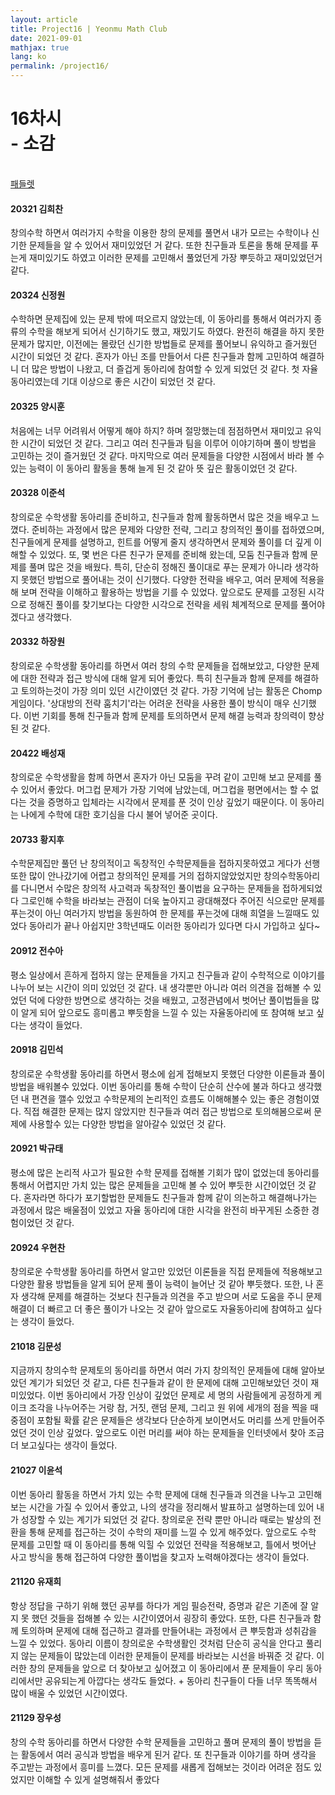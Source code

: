 ```yaml
---
layout: article
title: Project16 | Yeonmu Math Club
date: 2021-09-01
mathjax: true
lang: ko
permalink: /project16/
---
```


# 16차시<br> <ssup> - 소감</ssup>
<br>
<a href="https://padlet.com/yeonmu_math_club/project16" target="_blank">패들렛</a>
<div class="row row-cols-1 row-cols-md-3 g-4">
  <div class="col">
    <div class="card">
      <div class="card-body">
        <h4 class="card-title">20321 김희찬</h4>
        <p class="card-text">창의수학 하면서 여러가지 수학을 이용한 창의 문제를 풀면서 내가 모르는 수학이나 신기한 문제들을 알 수 있어서 재미있었던 거 같다. 또한 친구들과 토론을 통해 문제를 푸는게 재미있기도 하였고 이러한 문제를 고민해서 풀었던게 가장 뿌듯하고 재미있었던거 같다.</p>
      </div>
    </div>
  </div>
  <div class="col">
    <div class="card">
      <div class="card-body">
        <h4 class="card-title">20324 신정원</h4>
        <p class="card-text">수학하면 문제집에 있는 문제 밖에 떠오르지 않았는데, 이 동아리를 통해서 여러가지 종류의 수학을 해보게 되어서 신기하기도 했고, 재밌기도 하였다. 완전히 해결을 하지 못한 문제가 많지만, 이전에는 몰랐던 신기한 방법들로 문제를 풀어보니 유익하고 즐거웠던 시간이 되었던 것 같다. 혼자가 아닌 조를 만들어서 다른 친구들과 함께 고민하여 해결하니 더 많은 방법이 나왔고, 더 즐겁게 동아리에 참여할 수 있게 되었던 것 같다. 첫 자율동아리였는데 기대 이상으로 좋은 시간이 되었던 것 같다.</p>
      </div>
    </div>
  </div>
  <div class="col">
    <div class="card">
      <div class="card-body">
        <h4 class="card-title">20325 양시훈</h4>
        <p class="card-text">처음에는 너무 어려워서 어떻게 해야 하지? 하며 절망했는데 점점하면서 재미있고 유익한 시간이 되었던 것 같다. 그리고 여러 친구들과 팀을 이루어 이야기하며 풀이 방법을 고민하는 것이 즐거웠던 것 같다. 마지막으로 여러 문제들을 다양한 시점에서 바라 볼 수 있는 능력이 이 동아리 활동을 통해 늘게 된 것 같아 뜻 깊은 활동이었던 것 같다.</p>
      </div>
    </div>
  </div>
  <div class="col">
    <div class="card">
      <div class="card-body">
        <h4 class="card-title">20328 이준석</h4>
        <p class="card-text">창의로운 수학생활 동아리를 준비하고, 친구들과 함께 활동하면서 많은 것을 배우고 느꼈다. 준비하는 과정에서 많은 문제와 다양한 전략, 그리고 창의적인 풀이를 접하였으며, 친구들에게 문제를 설명하고, 힌트를 어떻게 줄지 생각하면서 문제와 풀이를 더 깊게 이해할 수 있었다. 또, 몇 번은 다른 친구가 문제를 준비해 왔는데, 모둠 친구들과 함께 문제를 풀며 많은 것을 배웠다. 특히, 단순히 정해진 풀이대로 푸는 문제가 아니라 생각하지 못했던 방법으로 풀어내는 것이 신기했다. 다양한 전략을 배우고, 여러 문제에 적용을 해 보며 전략을 이해하고 활용하는 방법을 기를 수 있었다. 앞으로도 문제를 고정된 시각으로 정해진 풀이를 찾기보다는 다양한 시각으로 전략을 세워 체계적으로 문제를 풀어야 겠다고 생각했다.</p>
      </div>
    </div>
  </div>
  <div class="col">
    <div class="card">
      <div class="card-body">
        <h4 class="card-title">20332 하장원</h4>
        <p class="card-text">창의로운 수학생활 동아리를 하면서 여러 창의 수학 문제들을 접해보았고, 다양한 문제에 대한 전략과 접근 방식에 대해 알게 되어 좋았다. 특히 친구들과 함께 문제를 해결하고 토의하는것이 가장 의미 있던 시간이였던 것 같다. 가장 기억에 남는 활동은 Chomp 게임이다. '상대방의 전략 훔치기'라는 어려운 전략을 사용한 풀이 방식이 매우 신기했다. 이번 기회를 통해 친구들과 함께 문제를 토의하면서 문제 해결 능력과  창의력이 향상된 것 같다.</p>
      </div>
    </div>
  </div>
  <div class="col">
    <div class="card">
      <div class="card-body">
        <h4 class="card-title">20422 배성재</h4>
        <p class="card-text">창의로운 수학생활을 함께 하면서 혼자가 아닌 모둠을 꾸려 같이 고민해 보고 문제를 풀 수 있어서 좋았다. 머그컵 문제가 가장 기억에 남았는데, 머그컵을 평면에서는 할 수 없다는 것을 증명하고 입체라는 시각에서 문제를 푼 것이 인상 깊었기 때문이다. 이 동아리는 나에게 수학에 대한 호기심을 다시 불어 넣어준 곳이다.</p>
      </div>
    </div>
  </div>
  <div class="col">
    <div class="card">
      <div class="card-body">
        <h4 class="card-title">20733 황지후</h4>
        <p class="card-text">수학문제집만 풀던 난 창의적이고 독창적인 수학문제들을 접하지못하였고 게다가 선행또한 많이 안나갔기에 어렵고 창의적인 문제를 거의 접하지않았었지만 창의수학동아리를 다니면서 수많은 창의적 사고력과 독창적인 풀이법을 요구하는 문제들을 접하게되었다 그로인해 수학을 바라보는 관점이 더욱 높아지고 광대해졌다 주어진 식으로만 문제를 푸는것이 아닌 여러가지 방법을 동원하여 한 문제를 푸는것에 대해 희열을 느낄때도 있었다 동아리가 끝나 아쉽지만 3학년때도 이러한 동아리가 있다면 다시 가입하고 싶다~</p>
      </div>
    </div>
  </div>
  <div class="col">
    <div class="card">
      <div class="card-body">
        <h4 class="card-title">20912 전수아</h4>
        <p class="card-text">평소 일상에서 흔하게 접하지 않는 문제들을 가지고 친구들과 같이 수학적으로 이야기를 나누어 보는 시간이 의미 있었던 것 같다. 내 생각뿐만 아니라 여러 의견을 접해볼 수 있었던 덕에 다양한 방면으로 생각하는 것을 배웠고, 고정관념에서 벗어난 풀이법들을 많이 알게 되어 앞으로도 흥미롭고 뿌듯함을 느낄 수 있는 자율동아리에 또 참여해 보고 싶다는 생각이 들었다.</p>
      </div>
    </div>
  </div>
  <div class="col">
    <div class="card">
      <div class="card-body">
        <h4 class="card-title">20918 김민석</h4>
        <p class="card-text">창의로운 수학생활 동아리를 하면서 평소에 쉽게 접해보지 못했던 다양한 이론들과 풀이방법을 배워볼수 있었다. 이번 동아리를 통해 수학이 단순히 산수에 불과 하다고 생각했던 내 편견을  깰수 있었고 수학문제의 논리적인 흐름도 이해해볼수 있는 좋은 경험이였다. 직접 해결한 문제는 많지 않았지만 친구들과 여러 접근 방법으로 토의해봄으로써 문제에 사용할수 있는 다양한 방법을 알아갈수 있었던 것 같다.</p>
      </div>
    </div>
  </div>
  <div class="col">
    <div class="card">
      <div class="card-body">
        <h4 class="card-title">20921 박규태</h4>
        <p class="card-text">평소에 많은 논리적 사고가 필요한 수학 문제를 접해볼 기회가 많이 없었는데 동아리를 통해서 어렵지만 가치 있는 많은 문제들을 고민해 볼 수 있어 뿌듯한 시간이었던 것 같다. 혼자라면 하다가 포기할법한 문제들도 친구들과 함께 같이 의논하고 해결해나가는 과정에서 많은 배울점이 있었고 자율 동아리에 대한 시각을 완전히 바꾸게된 소중한 경험이었던 것 같다.</p>
      </div>
    </div>
  </div>
  <div class="col">
    <div class="card">
      <div class="card-body">
        <h4 class="card-title">20924 우현찬</h4>
        <p class="card-text">창의로운 수학생활 동아리를 하면서 알고만 있었던 이론들을 직접 문제들에 적용해보고 다양한 활용 방법들을 알게 되어 문제 풀이 능력이 늘어난 것 같아 뿌듯했다. 또한, 나 혼자 생각해 문제를 해결하는 것보다 친구들과 의견을 주고 받으며 서로 도움을 주니 문제 해결이 더 빠르고 더 좋은 풀이가 나오는 것 같아 앞으로도 자율동아리에 참여하고 싶다는 생각이 들었다.</p>
      </div>
    </div>
  </div>
  <div class="col">
    <div class="card">
      <div class="card-body">
        <h4 class="card-title">21018 김문성</h4>
        <p class="card-text">지금까지 창의수학 문제토의 동아리를 하면서 여러 가지 창의적인 문제들에 대해 알아보았던 계기가 되었던 것 같고, 다른 친구들과 같이 한 문제에 대해 고민해보았던 것이 재미있었다. 이번 동아리에서 가장 인상이 깊었던 문제로 세 명의 사람들에게 공정하게 케이크 조각을 나누어주는 거랑 참, 거짓, 랜덤 문제, 그리고 원 위에 세개의 점을 찍을 때 중점이 포함될 확률 같은 문제들은 생각보다 단순하게 보이면서도 머리를 쓰게 만들어주었던 것이 인상 깊었다. 앞으로도 이런 머리를 써야 하는 문제들을 인터넷에서 찾아 조금 더 보고싶다는 생각이 들었다.</p>
      </div>
    </div>
  </div>
  <div class="col">
    <div class="card">
      <div class="card-body">
        <h4 class="card-title">21027 이윤석</h4>
        <p class="card-text">이번 동아리 활동을 하면서 가치 있는 수학 문제에 대해 친구들과 의견을 나누고 고민해보는 시간을 가질 수 있어서 좋았고, 나의 생각을 정리해서 발표하고 설명하는데 있어 내가 성장할 수 있는 계기가 되었던 것 같다. 창의로운 전략 뿐만 아니라 때로는 발상의 전환을 통해 문제를 접근하는 것이 수학의 재미를 느낄 수 있게 해주었다. 앞으로도 수학 문제를 고민할 때 이 동아리를 통해 익힐 수 있었던 전략을 적용해보고, 틀에서 벗어난 사고 방식을 통해 접근하여 다양한 풀이법을 찾고자 노력해야겠다는 생각이 들었다.</p>
      </div>
    </div>
  </div>
  <div class="col">
    <div class="card">
      <div class="card-body">
        <h4 class="card-title">21120 유재희</h4>
        <p class="card-text">항상 정답을 구하기 위해 했던 공부를 하다가 게임 필승전략, 증명과 같은 기존에 잘 알지 못 했던 것들을 접해볼 수 있는 시간이였어서 굉장히 좋았다. 또한, 다른 친구들과 함께 토의하며 문제에 대해 접근하고 결과를 만들어내는 과정에서 큰 뿌듯함과 성취감을 느낄 수 있었다. 동아리 이름이 창의로운 수학생활인 것처럼 단순히 공식을 안다고 풀리지 않는 문제들이 많았는데 이러한 문제들이 문제를 바라보는 시선을 바꿔준 것 같다. 이러한 창의 문제들을 앞으로 더 찾아보고 싶어졌고 이 동아리에서 푼 문제들이 우리 동아리에서만 공유되는게 아깝다는 생각도 들었다. + 동아리 친구들이 다들 너무 똑똑해서 많이 배울 수 있었던 시간이였다.</p>
      </div>
    </div>
  </div>
  <div class="col">
    <div class="card">
      <div class="card-body">
        <h4 class="card-title">21129 장우성</h4>
        <p class="card-text">창의 수학 동아리를 하면서 다양한 수학 문제들을 고민하고 풀며 문제의 풀이 방법을 듣는 활동에서 여러 공식과 방법을 배우게 된거 같다. 또 친구들과 이야기를 하며 생각을 주고받는 과정에서 흥미를 느꼈다. 모든 문제를 새롭게 접해보는 것이라 어려운 점도 있었지만 이해할 수 있게 설명해줘서 좋았다</p>
      </div>
    </div>
  </div>
</div>
